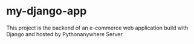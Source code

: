 # my-django-app

This project is the backend of an e-commerce web application build with Django and hosted by Pythonanywhere Server 
